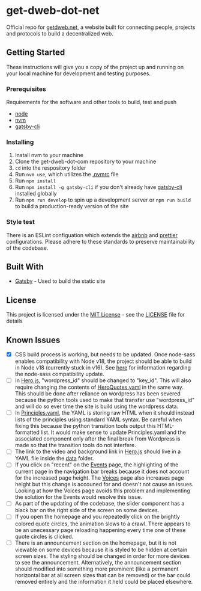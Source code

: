 # get-dweb-dot-net

Official repo for [getdweb.net](https://getdweb.net/), a website built for connecting people,
projects and protocols to build a decentralized web.

## Getting Started

These instructions will give you a copy of the project up and running on
your local machine for development and testing purposes.

### Prerequisites

Requirements for the software and other tools to build, test and push

- [node](https://nodejs.org/en/download/)
- [nvm](https://github.com/nvm-sh/nvm)
- [gatsby-cli](https://www.npmjs.com/package/gatsby-cli)

### Installing

1. Install nvm to your machine
1. Clone the get-dweb-dot-com repository to your machine
1. `cd` into the respository folder
1. Run `nvm use`, which utilizes the [.nvmrc](.nvmrc) file
1. Run `npm install`
1. Run `npm install -g gatsby-cli` if you don't already have [gatsby-cli](https://www.npmjs.com/package/gatsby-cli) installed globally
1. Run `npm run develop` to spin up a development server or `npm run build` to build a production-ready version of the site

### Style test

There is an ESLint configuation which extends the [airbnb](https://github.com/airbnb/javascript/tree/master/packages/eslint-config-airbnb) and [prettier](https://github.com/prettier/eslint-config-prettier/) configurations. Please adhere to these standards to preserve maintainability of the codebase.

## Built With

- [Gatsby](https://www.gatsbyjs.com/) - Used to build the static site

## License

This project is licensed under the [MIT License](LICENSE) - see the [LICENSE](LICENSE) file for
details

## Known Issues

- [X] CSS build process is working, but needs to be updated. Once node-sass enables compatibility with Node v18, the project should be able to build in Node v18 (currently stuck in v16). See [here](https://github.com/sass/node-sass/pull/3257) for information regarding the node-sass compatibility update.
- [ ] In [Hero.js](src/components/Hero.js), "wordpress_id" should be changed to "key_id". This will also require changing the contents of [HeroQuotes.yaml](src/data/HeroQuotes.yaml) in the same way. This should be done after reliance on wordpress has been severed because the python tools used to make that transfer use "wordpress_id" and will do so ever time the site is build using the wordpress data.
- [ ] In [Principles.yaml](src/data/Principles.yaml), the YAML is storing raw HTML when it should instead lists of the principles using standard YAML syntax. Be careful when fixing this because the python transition tools output this HTML-formatted list. It would make sense to update Principles.yaml and the associated component only after the final break from Wordpress is made so that the transition tools do not interfere.
- [ ] The link to the video and background link in [Hero.js](src/components/Hero.js) should live in a YAML file inside the [data](src/data/) folder.
- [ ] If you click on "recent" on the [Events](https://getdweb.net/#events) page, the highlighting of the current page in the navigation bar breaks because it does not account for the increased page height. The [Voices](https://getdweb.net/#voices) page also increases page height but this change is accouned for and doesn't not cause an issues. Looking at how the Voices page avoids this problem and implementing the solution for the Events would resolve this issue.
- [ ] As part of the updating of the codebase, the slider component has a black bar on the right side of the screen on some devices.
- [ ] If you open the homepage and you repeatedly click on the brightly colored quote circles, the animation slows to a crawl. There appears to be an unecessary page reloading happening every time one of these quote circles is clicked.
- [ ] There is an announcement section on the homepage, but it is not viewable on some devices because it is styled to be hidden at certain screen sizes. The styling should be changed in order for more devices to see the announcement. Alternatively, the announcement section should modified into something more prominent (like a permanent horizontal bar at all screen sizes that can be removed) or the bar could removed entirely and the information it held could be placed elsewhere.
